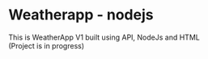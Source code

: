 # Weatherapp - nodejs
This is WeatherApp V1 built using API, NodeJs and HTML
<br>
(Project is in progress)

